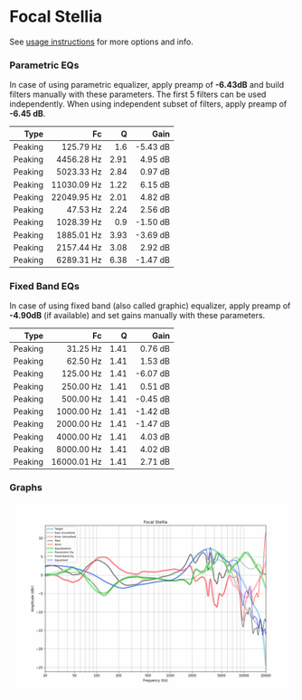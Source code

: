 # Focal Stellia
See [usage instructions](https://github.com/jaakkopasanen/AutoEq#usage) for more options and info.

### Parametric EQs
In case of using parametric equalizer, apply preamp of **-6.43dB** and build filters manually
with these parameters. The first 5 filters can be used independently.
When using independent subset of filters, apply preamp of **-6.45 dB**.

| Type    | Fc          |    Q | Gain     |
|--------:|------------:|-----:|---------:|
| Peaking | 125.79 Hz   | 1.6  | -5.43 dB |
| Peaking | 4456.28 Hz  | 2.91 | 4.95 dB  |
| Peaking | 5023.33 Hz  | 2.84 | 0.97 dB  |
| Peaking | 11030.09 Hz | 1.22 | 6.15 dB  |
| Peaking | 22049.95 Hz | 2.01 | 4.82 dB  |
| Peaking | 47.53 Hz    | 2.24 | 2.56 dB  |
| Peaking | 1028.39 Hz  | 0.9  | -1.50 dB |
| Peaking | 1885.01 Hz  | 3.93 | -3.69 dB |
| Peaking | 2157.44 Hz  | 3.08 | 2.92 dB  |
| Peaking | 6289.31 Hz  | 6.38 | -1.47 dB |

### Fixed Band EQs
In case of using fixed band (also called graphic) equalizer, apply preamp of **-4.90dB**
(if available) and set gains manually with these parameters.

| Type    | Fc          |    Q | Gain     |
|--------:|------------:|-----:|---------:|
| Peaking | 31.25 Hz    | 1.41 | 0.76 dB  |
| Peaking | 62.50 Hz    | 1.41 | 1.53 dB  |
| Peaking | 125.00 Hz   | 1.41 | -6.07 dB |
| Peaking | 250.00 Hz   | 1.41 | 0.51 dB  |
| Peaking | 500.00 Hz   | 1.41 | -0.45 dB |
| Peaking | 1000.00 Hz  | 1.41 | -1.42 dB |
| Peaking | 2000.00 Hz  | 1.41 | -1.47 dB |
| Peaking | 4000.00 Hz  | 1.41 | 4.03 dB  |
| Peaking | 8000.00 Hz  | 1.41 | 4.02 dB  |
| Peaking | 16000.01 Hz | 1.41 | 2.71 dB  |

### Graphs
![](./Focal%20Stellia.png)